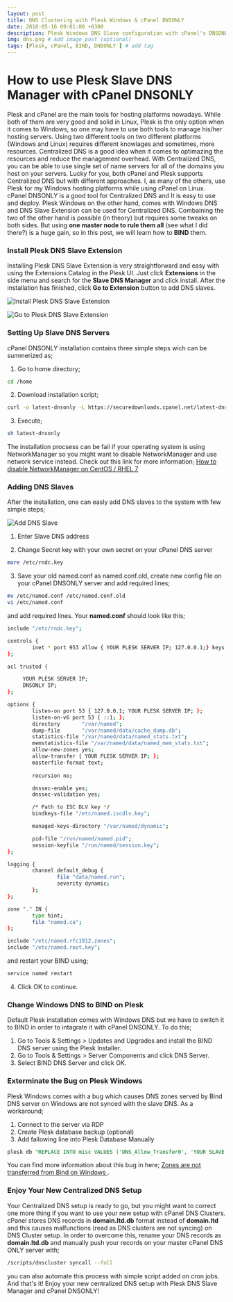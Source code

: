 ```yaml
---
layout: post
title: DNS Clustering with Plesk Windows & cPanel DNSONLY
date: 2018-05-16 09:01:00 +0300
description: Plesk Windows DNS Slave configuration with cPanel's DNSONLY using BIND.
img: dns.png # Add image post (optional)
tags: [Plesk, cPanel, BIND, DNSONLY ] # add tag
---
```


# How to use Plesk Slave DNS Manager with cPanel DNSONLY

Plesk and cPanel are the main tools for hosting platforms nowadays. While both of them are very good and solid in Linux, Plesk is the only option when it comes to Windows, so one may have to use both tools to manage his/her hosting servers. Using two different tools on two different platforms (Windows and Linux) requires different knowlages and sometimes, more resources. Centralized DNS is a good idea when it comes to optimazing the resources and reduce the management overhead. With Centralized DNS, you can be able to use single set of name servers for all of the domains you host on your servers. Lucky for you, both cPanel and Plesk supports Centralized DNS but with different approaches. I, as many of the others, use Plesk for my Windows hosting platforms while using cPanel on Linux. cPanel DNSONLY is a good tool for Centralized DNS and It is easy to use and deploy. Plesk Windows on the other hand, comes with Windows DNS and DNS Slave Extension can be used for Centralized DNS. Combaining the two of the other hand is possible (in theory) but requires some tweaks on both sides. But using **one master node to rule them all** (see what I did there?) is a huge gain, so in this post, we will learn how to **BIND** them.

### Install Plesk DNS Slave Extension

Installing Plesk DNS Slave Extension is very straightforward and easy with using the Extensions Catalog in the Plesk UI. Just click **Extensions** in the side menu and search for the **Slave DNS Manager** and click install. After the installation has finished, click **Go to Extension** button to add DNS slaves.

![Install Plesk DNS Slave Extension]({{site.baseurl}}/assets/img/install_dns_slave.png)

![Go to Plesk DNS Slave Extension]({{site.baseurl}}/assets/img/go_dns.png)
 
### Setting Up Slave DNS Servers

cPanel DNSONLY installation contains three simple steps wich can be summerized as;

1) Go to home directory;

```bash
cd /home
```
2) Download installation script;

```bash
curl -o latest-dnsonly -L https://securedownloads.cpanel.net/latest-dnsonly
```
3) Execute;

```bash
sh latest-dnsonly
```
The installation procsess can be fail if your operating system is using NetworkManager so you might want to disable NetworkManager and use network service instead. Check out this link for more information; [How to disable NetworkManager on CentOS / RHEL 7](https://www.thegeekdiary.com/centos-rhel-7-how-to-disable-networkmanager/) 

### Adding DNS Slaves

After the installation, one can easly add DNS slaves to the system with few simple steps;

![Add DNS Slave]({{site.baseurl}}/assets/img/addslave.jpg) 

1) Enter Slave DNS address

2) Change Secret key with your own secret on your cPanel DNS server

```bash
more /etc/rndc.key
```
3) Save your old named.conf as named.conf.old, create new config file on your cPanel DNSONLY server and add required lines;

```bash
mv /etc/named.conf /etc/named.conf.old
vi /etc/named.conf
```
and add required lines. Your **named.conf** should look like this;

```bash
include "/etc/rndc.key";

controls {
        inet * port 953 allow { YOUR PLESK SERVER IP; 127.0.0.1;} keys { "rndc-key"; };
};

acl trusted {

     YOUR PLESK SERVER IP;
     DNSONLY IP;
};

options {
        listen-on port 53 { 127.0.0.1; YOUR PLESK SERVER IP; };
        listen-on-v6 port 53 { ::1; };
        directory       "/var/named";
        dump-file       "/var/named/data/cache_dump.db";
        statistics-file "/var/named/data/named_stats.txt";
        memstatistics-file "/var/named/data/named_mem_stats.txt";
        allow-new-zones yes;
        allow-transfer { YOUR PLESK SERVER IP; };
        masterfile-format text;
        
        recursion no;

        dnssec-enable yes;
        dnssec-validation yes;

        /* Path to ISC DLV key */
        bindkeys-file "/etc/named.iscdlv.key";

        managed-keys-directory "/var/named/dynamic";

        pid-file "/run/named/named.pid";
        session-keyfile "/run/named/session.key";
};

logging {
        channel default_debug {
                file "data/named.run";
                severity dynamic;
        };
};

zone "." IN {
        type hint;
        file "named.ca";
};

include "/etc/named.rfc1912.zones";
include "/etc/named.root.key";
```
and restart your BIND using;

```bash
service named restart
```

4) Click OK to continue.

### Change Windows DNS to BIND on Plesk

Default Plesk installation comes with Windows DNS but we have to switch it to BIND in order to intagrate it with cPanel DNSONLY. To do this;

1. Go to Tools & Settings > Updates and Upgrades and install the BIND DNS server using the Plesk Installer.
2. Go to Tools & Settings > Server Components and click DNS Server.
3. Select BIND DNS Server and click OK.

### Exterminate the Bug on Plesk Windows

Plesk Windows comes with a bug which causes DNS zones served by Bind DNS server on Windows are not synced with the slave DNS. As a workaround;

1. Connect to the server via RDP 
2. Create Plesk database backup (optional)
3. Add fallowing line into Plesk Database Manually

```sql
plesk db "REPLACE INTO misc VALUES ('DNS_Allow_Transfer0', 'YOUR SLAVE IP');"
```

You can find more information about this bug in here; [ Zones are not transferred from Bind on Windows ](https://support.plesk.com/hc/en-us/articles/115003832434-Zones-are-not-transferred-from-Bind-on-Windows).

### Enjoy Your New Centralized DNS Setup

Your Centralized DNS setup is ready to go, but you might want to correct one more thing if you want to use your new setup with cPanel DNS Clusters. cPanel stores DNS records in **domain.ltd.db** format instead of **domain.ltd** and this causes malfunctions (read as DNS clusters are not syncing)  on DNS Cluster setup. In order to overcome this, rename your DNS records as **domain.ltd.db** and manually push your records on your master cPanel DNS ONLY server with;

```bash
/scripts/dnscluster syncall --full
```
you can also automate this process with simple script added on cron jobs. And that's it! Enjoy your new centralized DNS setup with Plesk DNS Slave Manager and cPanel DNSONLY! 
